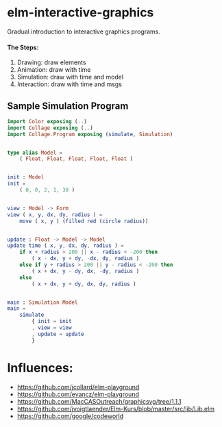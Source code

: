 # elm-interactive-graphics

Gradual introduction to interactive graphics programs.

#### The Steps:
1. Drawing: draw elements
2. Animation: draw with time
3. Simulation: draw with time and model
4. Interaction: draw with time and msgs

## Sample Simulation Program
```elm
import Color exposing (..)
import Collage exposing (..)
import Collage.Program exposing (simulate, Simulation)


type alias Model =
    ( Float, Float, Float, Float, Float )


init : Model
init =
    ( 0, 0, 2, 1, 30 )


view : Model -> Form
view ( x, y, dx, dy, radius ) =
    move ( x, y ) (filled red (circle radius))


update : Float -> Model -> Model
update time ( x, y, dx, dy, radius ) =
    if x + radius > 200 || x - radius < -200 then
        ( x - dx, y + dy, -dx, dy, radius )
    else if y + radius > 200 || y - radius < -200 then
        ( x + dx, y - dy, dx, -dy, radius )
    else
        ( x + dx, y + dy, dx, dy, radius )


main : Simulation Model
main =
    simulate
        { init = init
        , view = view
        , update = update
        }
```

# Influences:
- https://github.com/jcollard/elm-playground
- https://github.com/evancz/elm-playground
- https://github.com/MacCASOutreach/graphicsvg/tree/1.1.1
- https://github.com/jvoigtlaender/Elm-Kurs/blob/master/src/lib/Lib.elm
- https://github.com/google/codeworld
